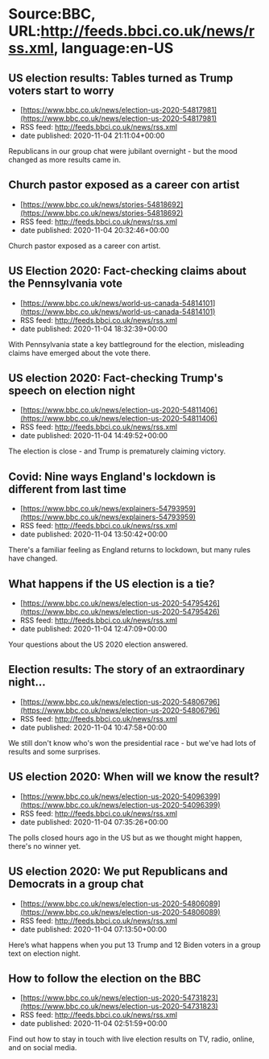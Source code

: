 # Source:BBC, URL:http://feeds.bbci.co.uk/news/rss.xml, language:en-US

## US election results: Tables turned as Trump voters start to worry
 - [https://www.bbc.co.uk/news/election-us-2020-54817981](https://www.bbc.co.uk/news/election-us-2020-54817981)
 - RSS feed: http://feeds.bbci.co.uk/news/rss.xml
 - date published: 2020-11-04 21:11:04+00:00

Republicans in our group chat were jubilant overnight - but the mood changed as more results came in.

## Church pastor exposed as a career con artist
 - [https://www.bbc.co.uk/news/stories-54818692](https://www.bbc.co.uk/news/stories-54818692)
 - RSS feed: http://feeds.bbci.co.uk/news/rss.xml
 - date published: 2020-11-04 20:32:46+00:00

Church pastor exposed as a career con artist.

## US Election 2020: Fact-checking claims about the Pennsylvania vote
 - [https://www.bbc.co.uk/news/world-us-canada-54814101](https://www.bbc.co.uk/news/world-us-canada-54814101)
 - RSS feed: http://feeds.bbci.co.uk/news/rss.xml
 - date published: 2020-11-04 18:32:39+00:00

With Pennsylvania state a key battleground for the election, misleading claims have emerged about the vote there.

## US election 2020: Fact-checking Trump's speech on election night
 - [https://www.bbc.co.uk/news/election-us-2020-54811406](https://www.bbc.co.uk/news/election-us-2020-54811406)
 - RSS feed: http://feeds.bbci.co.uk/news/rss.xml
 - date published: 2020-11-04 14:49:52+00:00

The election is close - and Trump is prematurely claiming victory.

## Covid: Nine ways England's lockdown is different from last time
 - [https://www.bbc.co.uk/news/explainers-54793959](https://www.bbc.co.uk/news/explainers-54793959)
 - RSS feed: http://feeds.bbci.co.uk/news/rss.xml
 - date published: 2020-11-04 13:50:42+00:00

There's a familiar feeling as England returns to lockdown, but many rules have changed.

## What happens if the US election is a tie?
 - [https://www.bbc.co.uk/news/election-us-2020-54795426](https://www.bbc.co.uk/news/election-us-2020-54795426)
 - RSS feed: http://feeds.bbci.co.uk/news/rss.xml
 - date published: 2020-11-04 12:47:09+00:00

Your questions about the US 2020 election answered.

## Election results: The story of an extraordinary night...
 - [https://www.bbc.co.uk/news/election-us-2020-54806796](https://www.bbc.co.uk/news/election-us-2020-54806796)
 - RSS feed: http://feeds.bbci.co.uk/news/rss.xml
 - date published: 2020-11-04 10:47:58+00:00

We still don't know who's won the presidential race - but we've had lots of results and some surprises.

## US election 2020: When will we know the result?
 - [https://www.bbc.co.uk/news/election-us-2020-54096399](https://www.bbc.co.uk/news/election-us-2020-54096399)
 - RSS feed: http://feeds.bbci.co.uk/news/rss.xml
 - date published: 2020-11-04 07:35:26+00:00

The polls closed hours ago in the US but as we thought might happen, there's no winner yet.

## US election 2020: We put Republicans and Democrats in a group chat
 - [https://www.bbc.co.uk/news/election-us-2020-54806089](https://www.bbc.co.uk/news/election-us-2020-54806089)
 - RSS feed: http://feeds.bbci.co.uk/news/rss.xml
 - date published: 2020-11-04 07:13:50+00:00

Here’s what happens when you put 13 Trump and 12 Biden voters in a group text on election night.

## How to follow the election on the BBC
 - [https://www.bbc.co.uk/news/election-us-2020-54731823](https://www.bbc.co.uk/news/election-us-2020-54731823)
 - RSS feed: http://feeds.bbci.co.uk/news/rss.xml
 - date published: 2020-11-04 02:51:59+00:00

Find out how to stay in touch with live election results on TV, radio, online, and on social media.

